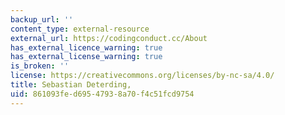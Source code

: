 ```yaml
---
backup_url: ''
content_type: external-resource
external_url: https://codingconduct.cc/About
has_external_licence_warning: true
has_external_license_warning: true
is_broken: ''
license: https://creativecommons.org/licenses/by-nc-sa/4.0/
title: Sebastian Deterding,
uid: 861093fe-d695-4793-8a70-f4c51fcd9754
---
```


